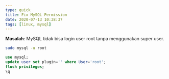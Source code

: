 ```yaml
---
type: quick
title: Fix MySQL Permission
date: 2020-07-13 10:38:37
tags: [linux, mysql]
---
```


**Masalah**: MySQL tidak bisa login user root tanpa menggunakan super user.

``` bash
sudo mysql -u root
```

``` sql
use mysql;
update user set plugin='' where User='root';
flush privileges;
\q
```